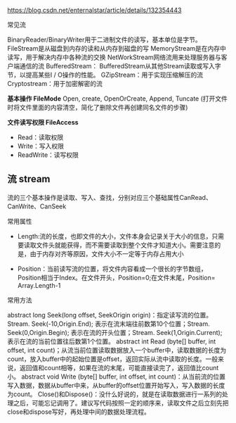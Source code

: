 
https://blog.csdn.net/enternalstar/article/details/132354443

常见流

BinaryReader/BinaryWriter用于二进制文件的读写，基本单位是字节。
FileStream是从磁盘到内存的读和从内存到磁盘的写
MemoryStream是在内存中读写，用于解决内存中各种流的交换
NetWorkStream网络流用来处理服务器与客户端通信的流
BufferedStream： BufferedStream从其他Stream读取或写入字节，以提高某些I / O操作的性能。
GZipStream：用于实现压缩解压的流
Cryptostream：用于加密解密的流

**基本操作 FileMode**
Open, create, OpenOrCreate, Append, Tuncate (打开文件时将文件里面的内容清空，简化了删除文件再创建同名文件的步骤)

**文件读写权限 FileAccess**

- Read：读取权限
- Write：写入权限
- ReadWrite：读写权限


## 流 stream

流的三个基本操作是读取、写入、查找，分别对应三个基础属性CanRead、CanWrite、CanSeek


常用属性

- Length:流的长度，也即文件的大小，文件本身会记录关于大小的信息，只需要读取文件头就能获得，而不需要读取到整个文件才知道大小。需要注意的是，由于内存对齐等原因，文件大小不一定等于内存占用大小

- Position：当前读写流的位置，将文件内容看成一个很长的字节数组，Position相当于Index。在文件开头，Position=0;在文件末尾，Position= Array.Length-1


常用方法

abstract long Seek(long offset, SeekOrigin origin)：指定读写流的位置。Stream. Seek(-10,Origin.End);  表示在流末端往前数第10个位置；Stream. Seek(0,Origin.Begin); 表示在流的开头位置；Stream. Seek(1,Origin.Current); 表示在流的当前位置往后数第1个位置。
abstract int Read (byte[] buffer, int offset, int count)；从流当前位置读取数据放入一个buffer中，读取数据的长度为count，放入buffer中的起始位置是offset，返回实际从流中读取的长度。一般来说，返回值和count相等，如果在流的末尾，可能直接读完了，返回值比count小。
abstract void Write (byte[] buffer, int offset, int count)：从当前流的位置写入数据，数据从buffer中来，从buffer的offset位置开始写入，写入数据的长度为count。
Close()和Dispose()：没什么好说的，就是在读取数据进行一系列的处理之后，可能忘记调用了。建议写代码按照一定的顺序来，读取文件之后立刻先把close和dispose写好，再处理中间的数据处理流程。
